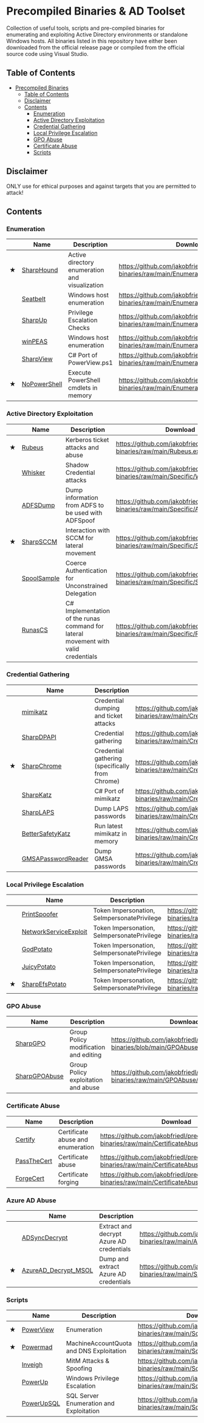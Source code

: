 # Precompiled Binaries & AD Toolset

Collection of useful tools, scripts and pre-compiled binaries for enumerating and exploiting Active Directory environments or standalone Windows hosts. All binaries listed in this repository have either been downloaded from the official release page or compiled from the official source code using Visual Studio.

## Table of Contents
- [Precompiled Binaries](#precompiled-binaries)
  - [Table of Contents](#table-of-contents)
  - [Disclaimer](#disclaimer)
  - [Contents](#contents)
    - [Enumeration](#enumeration)
    - [Active Directory Exploitation](#active-directory-exploitation)
    - [Credential Gathering](#credential-gathering)
    - [Local Privilege Escalation](#local-privilege-escalation)
    - [GPO Abuse](#gpo-abuse)
    - [Certificate Abuse](#certificate-abuse)
    - [Scripts](#scripts)



## Disclaimer

ONLY use for ethical purposes and against targets that you are permitted to attack!


## Contents

### Enumeration

| | Name | Description | Download |
|---| --- | --- | --- |
|★| [SharpHound](https://github.com/BloodHoundAD/SharpHound) | Active directory enumeration and visualization | https://github.com/jakobfriedl/precompiled-binaries/raw/main/Enumeration/SharpHound.exe |
|| [Seatbelt](https://github.com/GhostPack/Seatbelt) | Windows host enumeration | https://github.com/jakobfriedl/precompiled-binaries/raw/main/Enumeration/Seatbelt.exe |
|| [SharpUp](https://github.com/GhostPack/SharpUp) | Privilege Escalation Checks | https://github.com/jakobfriedl/precompiled-binaries/raw/main/Enumeration/SharpUp.exe |
|| [winPEAS](https://github.com/carlospolop/PEASS-ng/tree/master/winPEAS) | Windows host enumeration | https://github.com/jakobfriedl/precompiled-binaries/raw/main/Enumeration/winPEAS.exe | 
|| [SharpView](https://github.com/tevora-threat/SharpView) | C# Port of PowerView.ps1 | https://github.com/jakobfriedl/precompiled-binaries/raw/main/Enumeration/SharpView.exe |
|★| [NoPowerShell](https://github.com/bitsadmin/nopowershell) | Execute PowerShell cmdlets in memory | https://github.com/jakobfriedl/precompiled-binaries/raw/main/Enumeration/NoPowerShell.exe

### Active Directory Exploitation

| | Name | Description | Download | 
|---| --- | --- | --- |
|★| [Rubeus](https://github.com/GhostPack/Rubeus) | Kerberos ticket attacks and abuse | https://github.com/jakobfriedl/precompiled-binaries/raw/main/Rubeus.exe |
| | [Whisker](https://github.com/eladshamir/Whisker) |  Shadow Credential attacks | https://github.com/jakobfriedl/precompiled-binaries/raw/main/Specific/Whisker.exe |
| | [ADFSDump](https://github.com/mandiant/ADFSDump) | Dump information from ADFS to be used with ADFSpoof | https://github.com/jakobfriedl/precompiled-binaries/raw/main/Specific/ADFSDump.exe | 
|★| [SharpSCCM](https://github.com/Mayyhem/SharpSCCM) | Interaction with SCCM for lateral movement | https://github.com/jakobfriedl/precompiled-binaries/raw/main/Specific/SharpSCCM.exe
|| [SpoolSample](https://github.com/leechristensen/SpoolSample) | Coerce Authentication for Unconstrained Delegation | https://github.com/jakobfriedl/precompiled-binaries/raw/main/Specific/SpoolSample.exe
|| [RunasCS](https://github.com/antonioCoco/RunasCs) | C# Implementation of the runas command for lateral movement with valid credentials  | https://github.com/jakobfriedl/precompiled-binaries/raw/main/Specific/RunasCs.exe

### Credential Gathering

| | Name | Description | Download |
| --- | --- | --- | --- |
|| [mimikatz](https://github.com/ParrotSec/mimikatz) | Credential dumping and ticket attacks | https://github.com/jakobfriedl/precompiled-binaries/raw/main/Credentials/mimikatz.exe | 
|| [SharpDPAPI](https://github.com/GhostPack/SharpDPAPI) | Credential gathering | https://github.com/jakobfriedl/precompiled-binaries/raw/main/Credentials/SharpDPAPI.exe |
|★| [SharpChrome](https://github.com/GhostPack/SharpDPAPI) | Credential gathering (specifically from Chrome) | https://github.com/jakobfriedl/precompiled-binaries/raw/main/Credentials/SharpChrome.exe |
|| [SharpKatz](https://github.com/b4rtik/SharpKatz) | C# Port of mimikatz | https://github.com/jakobfriedl/precompiled-binaries/raw/main/Credentials/SharpKatz.exe |
|| [SharpLAPS](https://github.com/swisskyrepo/SharpLAPS) | Dump LAPS passwords | https://github.com/jakobfriedl/precompiled-binaries/raw/main/Credentials/SharpLAPS.exe | 
|| [BetterSafetyKatz](https://github.com/Flangvik/BetterSafetyKatz) | Run latest mimikatz in memory | https://github.com/jakobfriedl/precompiled-binaries/raw/main/Credentials/BetterSafetyKatz.exe |
|| [GMSAPasswordReader](https://github.com/rvazarkar/GMSAPasswordReader) | Dump GMSA passwords | https://github.com/jakobfriedl/precompiled-binaries/raw/main/Credentials/GMSAPasswordReader.exe | 


### Local Privilege Escalation

|| Name | Description | Download |
|---| --- | --- | --- |
|| [PrintSpoofer](https://github.com/itm4n/PrintSpoofer) | Token Impersonation, SeImpersonatePrivilege | https://github.com/jakobfriedl/precompiled-binaries/raw/main/Token/PrintSpoofer64.exe |
|| [NetworkServiceExploit](https://github.com/decoder-it/NetworkServiceExploit) | Token Impersonation, SeImpersonatePrivilege | https://github.com/jakobfriedl/precompiled-binaries/raw/main/Token/NetworkServiceExploit.exe |
|| [GodPotato](https://github.com/BeichenDream/GodPotato) | Token Impersonation, SeImpersonatePrivilege | https://github.com/jakobfriedl/precompiled-binaries/raw/main/Token/GodPotato.exe |
|| [JuicyPotato](https://github.com/ohpe/juicy-potato) | Token Impersonation, SeImpersonatePrivilege | https://github.com/jakobfriedl/precompiled-binaries/raw/main/Token/JuicyPotato.exe |
|★| [SharpEfsPotato](https://github.com/bugch3ck/SharpEfsPotato) | Token Impersonation, SeImpersonatePrivilege | https://github.com/jakobfriedl/precompiled-binaries/raw/main/Token/SharpEfsPotato.exe |

### GPO Abuse

|| Name | Description | Download | 
|---| --- | --- | --- |
|| [SharpGPO](https://github.com/Dliv3/SharpGPO)  | Group Policy modification and editing | https://github.com/jakobfriedl/precompiled-binaries/blob/main/GPOAbuse/SharpGPO.exe |
|| [SharpGPOAbuse](https://github.com/FSecureLABS/SharpGPOAbuse) | Group Policy exploitation and abuse | https://github.com/jakobfriedl/precompiled-binaries/raw/main/GPOAbuse/SharpGPOAbuse.exe |

### Certificate Abuse

|| Name | Description | Download | 
|---| --- | --- | --- |
|| [Certify](https://github.com/GhostPack/Certify) |  Certificate abuse and enumeration | https://github.com/jakobfriedl/precompiled-binaries/raw/main/CertificateAbuse/Certify.exe |
|| [PassTheCert](https://github.com/AlmondOffSec/PassTheCert) | Certificate abuse | https://github.com/jakobfriedl/precompiled-binaries/raw/main/CertificateAbuse/PassTheCert.exe |
|| [ForgeCert](https://github.com/GhostPack/ForgeCert) | Certificate forging | https://github.com/jakobfriedl/precompiled-binaries/raw/main/CertificateAbuse/ForgeCert.exe |

### Azure AD Abuse
|| Name | Description | Download | 
|---| --- | --- | --- |
|| [ADSyncDecrypt](https://github.com/dirkjanm/adconnectdump) | Extract and decrypt Azure AD credentials | https://github.com/jakobfriedl/precompiled-binaries/raw/main/AzureAD/ADSyncDecrypt.exe |
|★| [AzureAD_Decrypt_MSOL](https://gist.github.com/xpn/f12b145dba16c2eebdd1c6829267b90c) | Dump and extract Azure AD credentials |  https://github.com/jakobfriedl/precompiled-binaries/raw/main/Scripts/AzureAD_Decrypt_MSOL.ps1 |

### Scripts
|| Name | Description | Download | 
|---| --- | --- | --- |
|★| [PowerView](https://github.com/PowerShellMafia/PowerSploit/tree/master/Recon) | Enumeration |  https://github.com/jakobfriedl/precompiled-binaries/raw/main/Scripts/PowerView.ps1 |
|★| [Powermad](https://github.com/Kevin-Robertson/Powermad) | MachineAccountQuota and DNS Exploitation |  https://github.com/jakobfriedl/precompiled-binaries/raw/main/Scripts/Powermad.ps1 |
|| [Inveigh](https://github.com/Kevin-Robertson/Inveigh) | MitM Attacks & Spoofing |  https://github.com/jakobfriedl/precompiled-binaries/raw/main/Scripts/Inveigh.ps1 |
|| [PowerUp](https://github.com/PowerShellMafia/PowerSploit/tree/master/Privesc) | Windows Privilege Escalation |  https://github.com/jakobfriedl/precompiled-binaries/raw/main/Scripts/PowerUp.ps1 |
|| [PowerUpSQL](https://github.com/NetSPI/PowerUpSQL) | SQL Server Enumeration and Exploitation |  https://github.com/jakobfriedl/precompiled-binaries/raw/main/Scripts/PowerUpSQL.ps1 |
